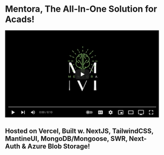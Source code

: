 # Mentora, The All-In-One Solution for Acads!

[![PRODUCT VIDEO](./public/thumbnail.png)](https://www.youtube.com/watch?v=BixuX8lqbz8)

## Hosted on Vercel, Built w. NextJS, TailwindCSS, MantineUI, MongoDB/Mongoose, SWR, Next-Auth & Azure Blob Storage!
